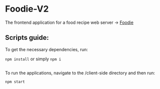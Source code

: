 # Foodie-V2
The frontend application for a food recipe web server -> [Foodie](https://github.com/gentcod/Foodie)

## Scripts guide:

To get the necessary dependencies, run:

`npm install` or simply `npm i`
##

To run the applications, navigate to the /client-side directory and then run:

`npm start`
##
